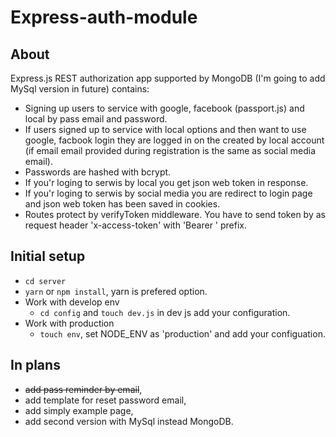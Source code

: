 # Express-auth-module

## About

Express.js REST authorization app supported by MongoDB (I'm going to add MySql version in future) contains:

-   Signing up users to service with google, facebook (passport.js) and local by pass email and password.
-   If users signed up to service with local options and then want to use google, facbook login they are logged in on the created by local account (if email email provided during registration is the same as social media email).
-   Passwords are hashed with bcrypt.
-   If you'r loging to serwis by local you get json web token in response.
-   If you'r loging to serwis by social media you are redirect to login page and json web token has been saved in cookies.
-   Routes protect by verifyToken middleware. You have to send token by as request header 'x-access-token' with 'Bearer ' prefix.

## Initial setup

- `cd server`
- `yarn` or `npm install`, yarn is prefered option.
- Work with develop env
    -   `cd config` and `touch dev.js` in dev js add your configuration.
-   Work with production
    -   `touch env`, set NODE_ENV as 'production' and add your configuation.

## In plans

-   ~~add pass reminder by email~~,
-   add template for reset password email,
-   add simply example page,
-   add second version with MySql instead MongoDB.
